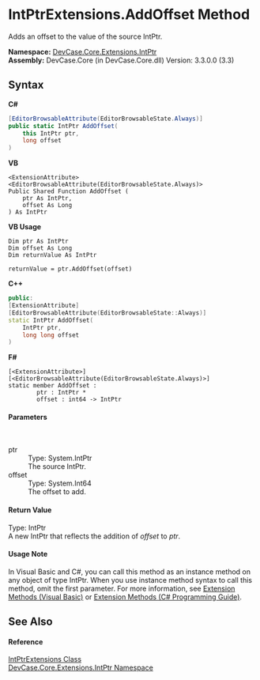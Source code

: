 # IntPtrExtensions.AddOffset Method 
 

Adds an offset to the value of the source IntPtr.

**Namespace:**&nbsp;<a href="N_DevCase_Core_Extensions_IntPtr">DevCase.Core.Extensions.IntPtr</a><br />**Assembly:**&nbsp;DevCase.Core (in DevCase.Core.dll) Version: 3.3.0.0 (3.3)

## Syntax

**C#**<br />
``` C#
[EditorBrowsableAttribute(EditorBrowsableState.Always)]
public static IntPtr AddOffset(
	this IntPtr ptr,
	long offset
)
```

**VB**<br />
``` VB
<ExtensionAttribute>
<EditorBrowsableAttribute(EditorBrowsableState.Always)>
Public Shared Function AddOffset ( 
	ptr As IntPtr,
	offset As Long
) As IntPtr
```

**VB Usage**<br />
``` VB Usage
Dim ptr As IntPtr
Dim offset As Long
Dim returnValue As IntPtr

returnValue = ptr.AddOffset(offset)
```

**C++**<br />
``` C++
public:
[ExtensionAttribute]
[EditorBrowsableAttribute(EditorBrowsableState::Always)]
static IntPtr AddOffset(
	IntPtr ptr, 
	long long offset
)
```

**F#**<br />
``` F#
[<ExtensionAttribute>]
[<EditorBrowsableAttribute(EditorBrowsableState.Always)>]
static member AddOffset : 
        ptr : IntPtr * 
        offset : int64 -> IntPtr 

```


#### Parameters
&nbsp;<dl><dt>ptr</dt><dd>Type: System.IntPtr<br />The source IntPtr.</dd><dt>offset</dt><dd>Type: System.Int64<br />The offset to add.</dd></dl>

#### Return Value
Type: IntPtr<br />A new IntPtr that reflects the addition of *offset* to *ptr*.

#### Usage Note
In Visual Basic and C#, you can call this method as an instance method on any object of type IntPtr. When you use instance method syntax to call this method, omit the first parameter. For more information, see <a href="https://docs.microsoft.com/dotnet/visual-basic/programming-guide/language-features/procedures/extension-methods">Extension Methods (Visual Basic)</a> or <a href="https://docs.microsoft.com/dotnet/csharp/programming-guide/classes-and-structs/extension-methods">Extension Methods (C# Programming Guide)</a>.

## See Also


#### Reference
<a href="T_DevCase_Core_Extensions_IntPtr_IntPtrExtensions">IntPtrExtensions Class</a><br /><a href="N_DevCase_Core_Extensions_IntPtr">DevCase.Core.Extensions.IntPtr Namespace</a><br />